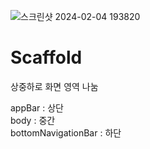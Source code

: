 ![스크린샷 2024-02-04 193820](https://github.com/hajiiiin/flutter_study/assets/101108440/cefa9b5b-52ff-45b8-9d5b-b8a46d06dc65)

# Scaffold
상중하로 화면 영역 나눔
<p/>
appBar : 상단 <br/>
body : 중간 <br/>
bottomNavigationBar : 하단
